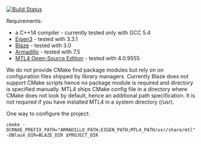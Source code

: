 [![Build Status](https://travis-ci.org/mcopik/linalg_tests.svg?branch=master)](https://travis-ci.org/mcopik/linalg_tests)

Requirements:
- a C++14 compiler - currently tested only with GCC 5.4
- [Eigen3](http://eigen.tuxfamily.org/index.php?title=Main_Page) - tested with 3.3.1
- [Blaze](https://bitbucket.org/blaze-lib/blaze/) - tested with 3.0
- [Armadillo](http://arma.sourceforge.net/) - tested with 7.5
- [MTL4 Open-Source Edition](http://www.simunova.com/node/135) - tested with 4.0.9555

We do not provide CMake find package modules but rely on on configuration files shipped by library managers. Currently Blaze does not support CMake scripts hence no package module is required and directory is specified manually. MTL4 ships CMake config file in a directory where CMake does not look by default, hence an additional path specification. It is not required if you have installed MTL4 in a system directory (/usr).

One way to configure the project:

`cmake -DCMAKE_PREFIX_PATH="ARMADILLO_PATH;EIGEN_PATH;MTL4_PATH/usr/share/mtl" -DBlaze_DIR=BLAZE_DIR $PROJECT_DIR`
